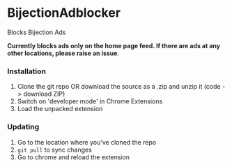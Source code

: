 # BijectionAdblocker

Blocks Bijection Ads

**Currently blocks ads only on the home page feed. If there are ads at any other
locations, please raise an issue**. 

### Installation

1. Clone the git repo OR download the source as a .zip and unzip it (code -> download ZIP)
2. Switch on 'developer mode' in Chrome Extensions
3. Load the unpacked extension

### Updating

1. Go to the location where you've cloned the repo
2. `git pull` to sync changes
3. Go to chrome and reload the extension
